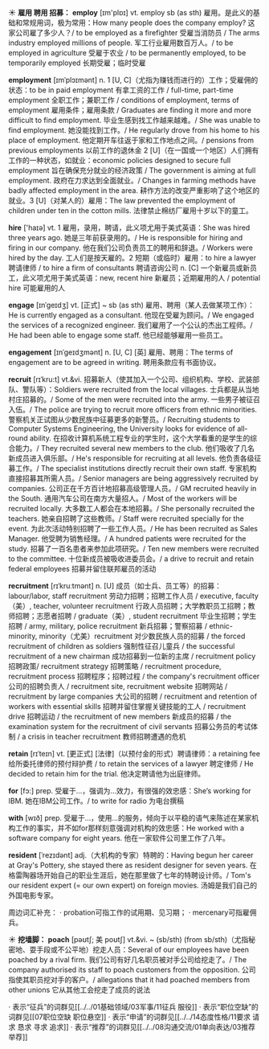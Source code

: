 ☀ <span class="category">**雇用 聘用 招募：**</span>
<span class="vocabulary">**employ**</span> [ɪm'plɒɪ] 
<span class="definition">vt. employ sb (as sth) 雇用。是此义的基础和常规用词，极为常用：</span>How many people does the company employ? 这家公司雇了多少人？/ to be employed as a firefighter 受雇当消防员 / The arms industry employed millions of people. 军工行业雇用数百万人。/ to be employed in agriculture 受雇于农业 / to be permanently employed, to be temporarily employed 长期受雇；临时受雇
           
<span class="vocabulary">**employment**</span> [ɪmˈplɔɪmənt]
<span class="definition">n. 1 [U, C]（尤指为赚钱而进行的）工作；受雇佣的状态：</span>to be in paid employment 有拿工资的工作 / full-time, part-time employment 全职工作；兼职工作 / conditions of employment, terms of employment 雇用条件；雇用条款 / Graduates are finding it more and more difficult to find employment. 毕业生感到找工作越来越难。/ She was unable to find employment. 她没能找到工作。/ He regularly drove from his home to his place of employment. 他定期开车往返于家和工作地点之间。/ pensions from previous employments 以前工作的退休金 <span class="definition">2 [U]（在一国或一个地区）人们拥有工作的一种状态，如就业：</span>economic policies designed to secure full employment 旨在确保充分就业的经济政策 / The government is aiming at full employment. 政府在力求达到全面就业。/ Changes in farming methods have badly affected employment in the area. 耕作方法的改变严重影响了这个地区的就业。<span class="definition">3 [U]（对某人的）雇用：</span>The law prevented the employment of children under ten in the cotton mills. 法律禁止棉纺厂雇用十岁以下的童工。

<span class="vocabulary">**hire**</span> ['haɪə] 
<span class="definition">vt. 1 雇用，录用，聘请，此义项尤用于美式英语：</span>She was hired three years ago. 她是三年前获录用的。/ He is responsible for hiring and firing in our company. 他在我们公司负责员工的聘用和辞退。/ Workers were hired by the day. 工人们是按天雇的。<span class="definition">2 短期（或临时）雇用：</span>to hire a lawyer 聘请律师 / to hire a firm of consultants 聘请咨询公司 <span class="definition">n. [C] 一个新雇员或新员工，此义项尤用于美式英语：</span>new, recent hire 新雇员；近期雇用的人 / potential hire 可能雇用的人
            
<span class="vocabulary">**engage**</span> [ɪnˈgeɪdʒ]
<span class="definition">vt. [正式] ~ sb (as sth) 雇用、聘用（某人去做某项工作）：</span>He is currently engaged as a consultant. 他现在受雇为顾问。/ We engaged the services of a recognized engineer. 我们雇用了一个公认的杰出工程师。/ He had been able to engage some staff. 他已经能够雇用一些员工。

<span class="vocabulary">**engagement**</span> [ɪnˈgeɪdʒmənt]
<span class="definition">n. [U, C] [英] 雇用、聘用：</span>The terms of engagement are to be agreed in writing. 聘用条款应有书面协议。
             
<span class="vocabulary">**recruit**</span> [rɪˈkru:t]
<span class="definition">vt.&vi. 招募新人（使其加入一个公司、组织机构、学校、武装部队、警队等）：</span>Soldiers were recruited from the local villages. 士兵都是从当地村庄招募的。/ Some of the men were recruited into the army. 一些男子被征召入伍。/ The police are trying to recruit more officers from ethnic minorities. 警察机关正试图从少数民族中征募更多的新警员。/ Recruiting students to Computer Systems Engineering, the University looks for evidence of all-round ability. 在招收计算机系统工程专业的学生时，这个大学看重的是学生的综合能力。/ They recruited several new members to the club. 他们吸收了几名新成员进入俱乐部。/ He's responsible for recruiting at all levels. 他负责各级征募工作。/ The specialist institutions directly recruit their own staff. 专家机构直接招募其所需人员。/ Senior managers are being aggressively recruited by companies. 公司正在千方百计地招募高级管理人员。/ GM recruited heavily in the South. 通用汽车公司在南方大量招人。/ Most of the workers will be recruited locally. 大多数工人都会在本地招募。/ She personally recruited the teachers. 她亲自招聘了这些教师。/ Staff were recruited specially for the event. 为此次活动特别招聘了一些工作人员。/ He has been recruited as Sales Manager. 他受聘为销售经理。/ A hundred patients were recruited for the study. 招募了一百名患者来参加此项研究。/ Ten new members were recruited to the committee. 十位新成员被吸收进委员会。/ a drive to recruit and retain federal employees 招募并留住联邦雇员的活动
                      
<span class="vocabulary">**recruitment**</span> [rɪˈkruːtmənt]
<span class="definition">n. [U] 成员（如士兵、员工等）的招募：</span>labour/labor, staff recruitment 劳动力招聘；招聘工作人员 / executive, faculty（美）, teacher, volunteer recruitment 行政人员招聘；大学教职员工招聘；教师招聘；志愿者招聘 / graduate（美）, student recruitment 毕业生招聘；学生招聘 / army, military, police recruitment 新兵招募；警察招募 / ethnic-minority, minority（尤美）recruitment 对少数民族人员的招募 / the forced recruitment of children as soldiers 强制性征召儿童兵 / the successful recruitment of a new chairman 成功招募到一位新的主席 / recruitment policy 招聘政策/ recruitment strategy 招聘策略 / recruitment procedure, recruitment process 招聘程序；招聘过程 / the company's recruitment officer 公司的招聘负责人 / recruitment site, recruitment website 招聘网站 / recruitment by large companies 大公司的招聘 / recruitment and retention of workers with essential skills 招聘并留住掌握关键技能的工人 / recruitment drive 招聘运动 / the recruitment of new members 新成员的招募 / the examination system for the recruitment of civil servants 招募公务员的考试体制 / a crisis in teacher recruitment 教师招聘遭遇的危机

<span class="vocabulary">**retain**</span> [rɪˈteɪn]
<span class="definition">vt. [更正式] [法律]（以预付金的形式）聘请律师：</span>a retaining fee 给所委托律师的预付辩护费 / to retain the services of a lawyer 聘定律师 / He decided to retain him for the trial. 他决定聘请他为出庭律师。

<span class="vocabulary">**for**</span> [fɔ:] 
<span class="definition">prep. 受雇于…，强调为…效力，有很强的效忠感：</span>She’s working for IBM. 她在IBM公司工作。/ to write for radio 为电台撰稿

<span class="vocabulary">**with**</span> [wɪð] 
<span class="definition">prep. 受雇于…，使用…的服务，倾向于以平稳的语气来陈述在某家机构工作的事实，并不如for那样刻意强调对机构的效忠感：</span>He worked with a software company for eight years. 他在一家软件公司里工作了八年。
           
<span class="vocabulary">**resident**</span> [ˈrezɪdənt]
<span class="definition">adj.（大机构的专家）特聘的：</span>Having begun her career at Gray's Pottery, she stayed there as resident designer for seven years. 在格雷陶器场开始自己的职业生涯后，她在那里做了七年的特聘设计师。/ Tom's our resident expert (= our own expert) on foreign movies. 汤姆是我们自己的外国电影专家。

周边词汇补充：
· probation可指工作的试用期、见习期；
· mercenary可指雇佣兵。

☀ <span class="category">**挖墙脚：**</span>
<span class="vocabulary">**poach**</span> [pəʊtʃ; 美 poʊtʃ]
<span class="definition">vt.&vi. ~ (sb/sth) (from sb/sth)（尤指秘密地、耍手段或不公平地）挖走人员：</span>Several of our employees have been poached by a rival firm. 我们公司有好几名职员被对手公司给挖走了。/ The company authorised its staff to poach customers from the opposition. 公司指使其职员挖对手的客户。/ allegations that it had poached members from other unions 它从其他工会挖走了成员的说法 

· 表示“征兵”的词群见[[../../01基础领域/03军事/11征兵 服役]]
· 表示“职位空缺”的词群见[[07职位空缺 职位悬空]]
· 表示“申请”的词群见[[../../14态度性格/11要求 请求 恳求 寻求 追求]]
· 表示“推荐”的词群见[[../../08沟通交流/01单向表达/03推荐 举荐]]
